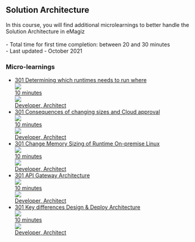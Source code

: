 <div class="ez-academy">
	<div class="ez-academy__body">
		<main class="master">
	<h2 class="title">Solution Architecture</h2>
    <p>
       In this course, you will find additional microlearnings to better handle the Solution Architecture in eMagiz   
        </br></br>
        - Total time for first time completion: between 20 and 30 minutes
        </br>
        - Last updated - October 2021
    </p>
    <h3 class="title">Micro-learnings</h3>
    <ul class="strip-container">
        <li class="strip">
            <a href="../../docs/microlearning/advanced-solution-architecture-runtime-decision" class="strip__link">
            <label for="" class="strip__label">
                <span>301</span>
               Determining which runtimes needs to run where
            </label>
            <div class="strip__attribute">
                <img class="strip__attribute-icon strip__attribute-icon--duration" src="../../img/microlearning/academy_index/icon-duration32.svg"/>
                <div class="strip__attribute-label">10 minutes</div>
            </div>
            <div class="strip__attribute">
                <img class="strip__attribute-icon strip__attribute-icon--roles" src="../../img/microlearning/academy_index/icon-roles32.svg"/>
                <div class="strip__attribute-label">Developer, Architect</div>
            </div>
            </a>
        </li>
        <li class="strip">
            <a href="../../docs/microlearning/advanced-solution-architecture-consequence-size-cloud" class="strip__link">
            <label for="" class="strip__label">
                <span>301</span>
                Consequences of changing sizes and Cloud approval
            </label>
            <div class="strip__attribute">
                <img class="strip__attribute-icon strip__attribute-icon--duration" src="../../img/microlearning/academy_index/icon-duration32.svg"/>
                <div class="strip__attribute-label">10 minutes</div>
            </div>
            <div class="strip__attribute">
                <img class="strip__attribute-icon strip__attribute-icon--roles" src="../../img/microlearning/academy_index/icon-roles32.svg"/>
                <div class="strip__attribute-label">Developer, Architect</div>
            </div>
            </a>
        </li>	
		 <li class="strip">
            <a href="../../docs/microlearning/advanced-solution-architecture-change-memory-runtime-linux" class="strip__link">
            <label for="" class="strip__label">
                <span>301</span>
                Change Memory Sizing of Runtime On-premise Linux
            </label>
            <div class="strip__attribute">
                <img class="strip__attribute-icon strip__attribute-icon--duration" src="../../img/microlearning/academy_index/icon-duration32.svg"/>
                <div class="strip__attribute-label">10 minutes</div>
            </div>
            <div class="strip__attribute">
                <img class="strip__attribute-icon strip__attribute-icon--roles" src="../../img/microlearning/academy_index/icon-roles32.svg"/>
                <div class="strip__attribute-label">Developer, Architect</div>
            </div>
            </a>
        </li>	
		 <li class="strip">
            <a href="../../docs/microlearning/advanced-solution-architecture-apigw-architecture" class="strip__link">
            <label for="" class="strip__label">
                <span>301</span>
                API Gateway Architecture
            </label>
            <div class="strip__attribute">
                <img class="strip__attribute-icon strip__attribute-icon--duration" src="../../img/microlearning/academy_index/icon-duration32.svg"/>
                <div class="strip__attribute-label">10 minutes</div>
            </div>
            <div class="strip__attribute">
                <img class="strip__attribute-icon strip__attribute-icon--roles" src="../../img/microlearning/academy_index/icon-roles32.svg"/>
                <div class="strip__attribute-label">Developer, Architect</div>
            </div>
            </a>
        </li>
        <li class="strip">
            <a href="../../docs/microlearning/advanced-solution-architecture-diffs-design-deploy" class="strip__link">
            <label for="" class="strip__label">
                <span>301</span>
                Key differences Design & Deploy Architecture
            </label>
            <div class="strip__attribute">
                <img class="strip__attribute-icon strip__attribute-icon--duration" src="../../img/microlearning/academy_index/icon-duration32.svg"/>
                <div class="strip__attribute-label">10 minutes</div>
            </div>
            <div class="strip__attribute">
                <img class="strip__attribute-icon strip__attribute-icon--roles" src="../../img/microlearning/academy_index/icon-roles32.svg"/>
                <div class="strip__attribute-label">Developer, Architect</div>
            </div>
            </a>
        </li>
    </ul>
    </main>
    </div>
</div>
